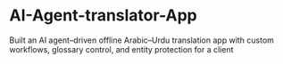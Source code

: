 # AI-Agent-translator-App
 Built an AI agent–driven offline Arabic–Urdu translation  app with custom workflows, glossary control, and entity protection for  a client

